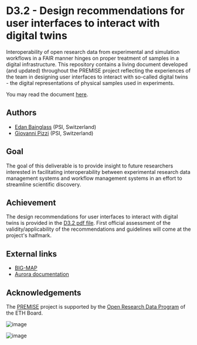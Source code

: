# D3.2 - Design recommendations for user interfaces to interact with digital twins

Interoperability of open research data from experimental and simulation workflows in a FAIR manner hinges on proper treatment of samples in a digital infrastructure. This repository contains a living document developed (and updated) throughout the PREMISE project reflecting the experiences of the team in designing user interfaces to interact with so-called digital twins - the digital representations of physical samples used in experiments.

You may read the document [here](design-recommendations.md).

## Authors

- [Edan Bainglass](edan.bainglass@psi.ch) (PSI, Switzerland)
- [Giovanni Pizzi](giovanni.pizzi@psi.ch) (PSI, Switzerland)

## Goal

The goal of this deliverable is to provide insight to future researchers interested in facilitating interoperability between experimental research data management systems and workflow management systems in an effort to streamline scientific discovery.

## Achievement

The design recommendations for user interfaces to interact with digital twins is provided in the [D3.2 pdf file](https://github.com/ord-premise/digital-twins-interface-design/blob/main/D3.2.pdf). First official assessment of the validity/applicability of the recommendations and guidelines will come at the project's halfmark.

## External links

- [BIG-MAP](https://www.big-map.eu/)
- [Aurora documentation](https://aiidalab-aurora.readthedocs.io/en/latest/)

## Acknowledgements

The [PREMISE](https://ord-premise.org/) project is supported by the [Open Research Data Program](https://ethrat.ch/en/eth-domain/open-research-data/) of the ETH Board.

![image](https://ord-premise.org/assets/img/logos/PREMISE-logo.svg)

![image](https://ethrat.ch/wp-content/uploads/2021/12/ethr_en_rgb_black.svg)
